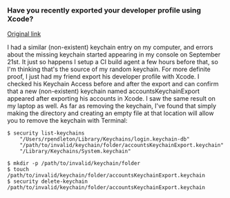 

### Have you recently exported your developer profile using Xcode?
[Original link](https://apple.stackexchange.com/questions/368138/accountskeychainexport-inside-keychain-malware)   

I had a similar (non-existent) keychain entry on my computer, and errors about the missing keychain started appearing in my console on September 21st. It just so happens I setup a CI build agent a few hours before that, so I'm thinking that's the source of my random keychain.
For more definite proof, I just had my friend export his developer profile with Xcode. I checked his Keychain Access before and after the export and can confirm that a new (non-existent) keychain named accountsKeychainExport appeared after exporting his accounts in Xcode. I saw the same result on my laptop as well.
As far as removing the keychain, I've found that simply making the directory and creating an empty file at that location will allow you to remove the keychain with Terminal:

```shell
$ security list-keychains
    "/Users/rpendleton/Library/Keychains/login.keychain-db"
    "/path/to/invalid/keychain/folder/accountsKeychainExport.keychain"
    "/Library/Keychains/System.keychain"

$ mkdir -p /path/to/invalid/keychain/folder
$ touch /path/to/invalid/keychain/folder/accountsKeychainExport.keychain
$ security delete-keychain /path/to/invalid/keychain/folder/accountsKeychainExport.keychain
```
